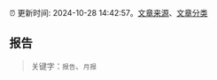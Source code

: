 :alarm_clock: 更新时间: 2024-10-28 14:42:57。[文章来源](/README.md)、[文章分类](/TAGS.md)

## 报告


> 关键字：`报告`、`月报`



